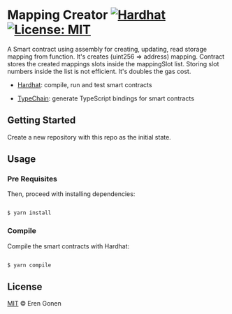 # Mapping Creator  [![Hardhat][hardhat-badge]][hardhat] [![License: MIT][license-badge]][license]

  
[gha-badge]: https://github.com/paulrberg/hardhat-template/actions/workflows/ci.yml/badge.svg

[hardhat]: https://hardhat.org/

[hardhat-badge]: https://img.shields.io/badge/Built%20with-Hardhat-FFDB1C.svg

[license]: https://opensource.org/licenses/MIT

[license-badge]: https://img.shields.io/badge/License-MIT-blue.svg

  

A Smart contract using assembly for creating, updating, read storage mapping from function. It's creates (uint256 => address) mapping. Contract stores the created mappings slots inside the mappingSlot list. Storing slot numbers inside the list is not efficient. It's doubles the gas cost. 

  

-  [Hardhat](https://github.com/nomiclabs/hardhat): compile, run and test smart contracts

-  [TypeChain](https://github.com/ethereum-ts/TypeChain): generate TypeScript bindings for smart contracts

  

## Getting Started


Create a new repository with this repo as the initial state.

  
  

## Usage

  

### Pre Requisites

  

Then, proceed with installing dependencies:

  

```sh

$ yarn install

```

  

### Compile

  

Compile the smart contracts with Hardhat:

  

```sh

$ yarn compile

```

  

## License

  

[MIT](./LICENSE.md) © Eren Gonen